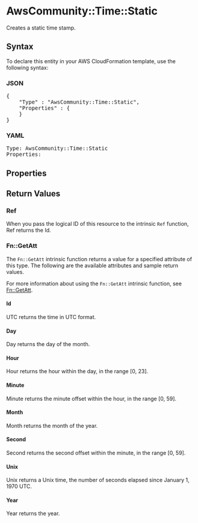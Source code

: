 # AwsCommunity::Time::Static

Creates a static time stamp.

## Syntax

To declare this entity in your AWS CloudFormation template, use the following syntax:

### JSON

<pre>
{
    "Type" : "AwsCommunity::Time::Static",
    "Properties" : {
    }
}
</pre>

### YAML

<pre>
Type: AwsCommunity::Time::Static
Properties:
</pre>

## Properties

## Return Values

### Ref

When you pass the logical ID of this resource to the intrinsic `Ref` function, Ref returns the Id.

### Fn::GetAtt

The `Fn::GetAtt` intrinsic function returns a value for a specified attribute of this type. The following are the available attributes and sample return values.

For more information about using the `Fn::GetAtt` intrinsic function, see [Fn::GetAtt](https://docs.aws.amazon.com/AWSCloudFormation/latest/UserGuide/intrinsic-function-reference-getatt.html).

#### Id

UTC returns the time in UTC format.

#### Day

Day returns the day of the month.

#### Hour

Hour returns the hour within the day, in the range [0, 23].

#### Minute

Minute returns the minute offset within the hour, in the range [0, 59].

#### Month

Month returns the month of the year.

#### Second

Second returns the second offset within the minute, in the range [0, 59].

#### Unix

Unix returns a Unix time, the number of seconds elapsed since January 1, 1970 UTC.

#### Year

Year returns the year.

